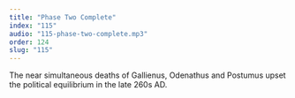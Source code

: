 ```yaml
---
title: "Phase Two Complete"
index: "115"
audio: "115-phase-two-complete.mp3"
order: 124
slug: "115"
---
```


The near simultaneous deaths of Gallienus, Odenathus and Postumus upset the political equilibrium in the late 260s AD.


